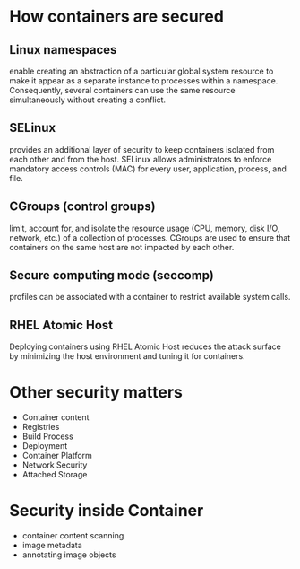 # How containers are secured

## Linux namespaces

enable creating an abstraction of a particular global system resource to make it
appear as a separate instance to processes within a namespace. Consequently,
several containers can use the same resource simultaneously without creating a
conflict.

## SELinux

provides an additional layer of security to keep containers isolated from each
other and from the host. SELinux allows administrators to enforce mandatory
access controls (MAC) for every user, application, process, and file.

## CGroups (control groups)

limit, account for, and isolate the resource usage (CPU, memory, disk I/O,
network, etc.) of a collection of processes. CGroups are used to ensure that
containers on the same host are not impacted by each other.

## Secure computing mode (seccomp)

profiles can be associated with a container to restrict available system calls.

## RHEL Atomic Host

Deploying containers using RHEL Atomic Host reduces the attack surface by
minimizing the host environment and tuning it for containers.

# Other security matters

- Container content
- Registries
- Build Process
- Deployment
- Container Platform
- Network Security
- Attached Storage

# Security inside Container

- container content scanning
- image metadata
- annotating image objects
